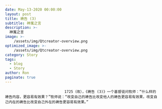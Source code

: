 ```yaml
---
date: May-13-2020 00:00:00
layout: post
title: 祷告 (3)
subtitle: 神寓之言
description: >-
  神寓之言
image: >-
    /assets/img/Qtcreator-overview.png
optimized_image: >-
    /assets/img/Qtcreator-overview.png
category: Story
tags:
  - blog
  - Story
author: Ron
paginate: true
---
```


							　　1725（改），《祷告 (3)》一个基督徒问牧师：“什么样的祷告内容，更容易有效果？”牧师说：“改变自己的祷告比改变他人的祷告更容易有效果，改变自己内在的祷告比改变自己外在的祷告更容易有效果。”
							
							
						